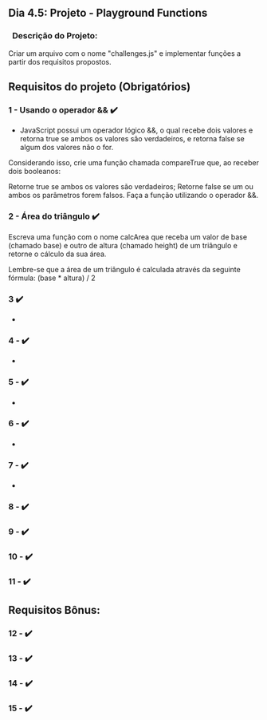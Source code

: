 ## Dia 4.5: Projeto - Playground Functions

### &nbsp; Descrição do Projeto:
Criar um arquivo com o nome "challenges.js" e implementar funções a partir dos requisitos propostos.

## Requisitos do projeto (Obrigatórios)

### 1 - Usando o operador && :heavy_check_mark:

- JavaScript possui um operador lógico &&, o qual recebe dois valores e retorna true se ambos os valores são verdadeiros, e retorna false se algum dos valores não o for.

Considerando isso, crie uma função chamada compareTrue que, ao receber dois booleanos:

Retorne true se ambos os valores são verdadeiros;
Retorne false se um ou ambos os parâmetros forem falsos.
Faça a função utilizando o operador &&.

### 2 - Área do triângulo :heavy_check_mark:

Escreva uma função com o nome calcArea que receba um valor de base (chamado base) e outro de altura (chamado height) de um triângulo e retorne o cálculo da sua área.

Lembre-se que a área de um triângulo é calculada através da seguinte fórmula: (base * altura) / 2

### 3  :heavy_check_mark:

- 

### 4 -  :heavy_check_mark:

- 

### 5 -  :heavy_check_mark:

- 

### 6 -  :heavy_check_mark:

-

### 7 -  :heavy_check_mark:

-

### 8 - :heavy_check_mark:



### 9 - :heavy_check_mark:


### 10 -  :heavy_check_mark:


### 11 - :heavy_check_mark:

## Requisitos Bônus:

### 12 - :heavy_check_mark:


### 13 - :heavy_check_mark:

### 14 -  :heavy_check_mark:

### 15 -  :heavy_check_mark:



